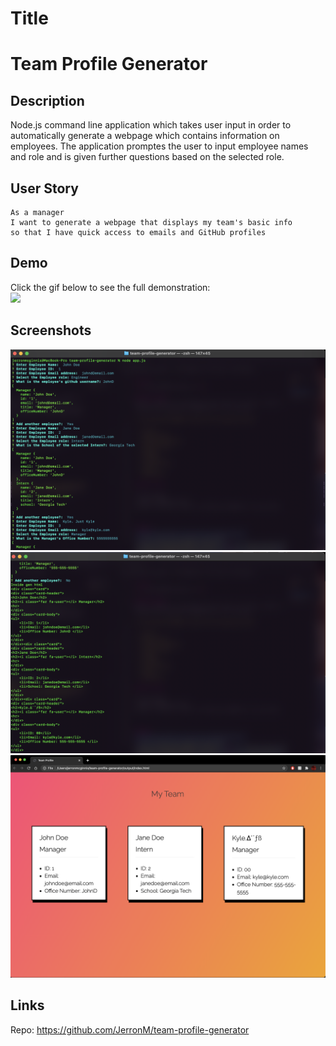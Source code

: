 # Title
<h1> Team Profile Generator </h1>

## Description
Node.js command line application which takes user input in order to automatically generate a webpage which contains information on employees. The application promptes the user to input employee names and role and is given further questions based on the selected role. 

## User Story
```
As a manager
I want to generate a webpage that displays my team's basic info
so that I have quick access to emails and GitHub profiles
```


## Demo
Click the gif below to see the full demonstration:
<br>
<a href="https://drive.google.com/file/d/17kpH4vp5N9qlik2Gl7qD3AXkZgDkqvSe/view"><img src="https://github.com/JerronM/team-profile-generator/blob/main/misc/demo.gif"><a>



## Screenshots
<img src="https://github.com/JerronM/team-profile-generator/blob/main/misc/screencap1.png">
<img src="https://github.com/JerronM/team-profile-generator/blob/main/misc/screencap2.png">
<img src="https://github.com/JerronM/team-profile-generator/blob/main/misc/screencap3.png">


## Links
Repo: https://github.com/JerronM/team-profile-generator